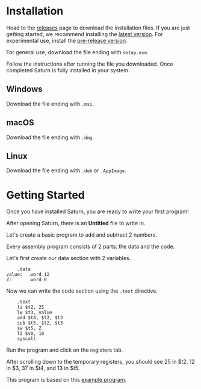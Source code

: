 # Installation
Head to the [releases](https://github.com/1whatleytay/saturn/releases) page to download the installation files.
If you are just getting started, we recommend installing the [latest version](https://github.com/1whatleytay/saturn/releases/latest).
For experimental use, install the [pre-release version](https://github.com/1whatleytay/saturn/releases/tag/app-v0.1.8).

For general use, download the file ending with `setup.exe`.

Follow the instructions after running the file you downloaded.
Once completed Saturn is fully installed in your system.
## Windows
Download the file ending with `.msi`.
## macOS
Download the file ending with `.dmg`.
## Linux
Download the file ending with `.deb` or `.AppImage`.

# Getting Started
Once you have installed Saturn, you are ready to write your first program!

After opening Saturn, there is an **Untitled** file to write in.

Let's create a basic program to add and subtract 2 numbers.

Every assembly program consists of 2 parts: the data and the code.

Let's first create our data section with 2 variables.
```	
	.data
value:	.word 12 		
Z:		.word 0 		
```

Now we can write the code section using the `.text` directive.
```
	.text 		
	li $t2, 25	
	lw $t3, value	
	add $t4, $t2, $t3	
	sub $t5, $t2, $t3	
	sw $t5, Z		
	li $v0, 10 
	syscall 
```

Run the program and click on the registers tab.

After scrolling down to the temporary registers, you should see 25 in $t2, 12 in $3, 37 in $t4, and 13 in $t5.

This program is based on this [example program](https://ecs-network.serv.pacific.edu/ecpe-170/tutorials/example1.asm/view).
